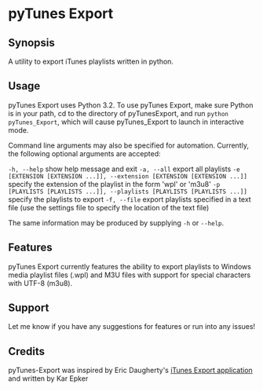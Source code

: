 # pyTunes Export

## Synopsis
A utility to export iTunes playlists written in python.

## Usage
pyTunes Export uses Python 3.2. To use pyTunes Export, make sure Python is in your path, cd to the directory of pyTunesExport, and run `python pyTunes_Export`, which will cause pyTunes_Export to launch in interactive mode.

Command line arguments may also be specified for automation. Currently, the following optional arguments are accepted:

`-h, --help`		show help message and exit
`-a, --all`			export all playlists
`-e [EXTENSION [EXTENSION ...]], --extension [EXTENSION [EXTENSION ...]]`	specify the extension of the playlist in the form 'wpl' or 'm3u8'
`-p [PLAYLISTS [PLAYLISTS ...]], --playlists [PLAYLISTS [PLAYLISTS ...]]`	specify the playlists to export
`-f, --file`		export playlists specified in a text file (use the settings file to specify the location of the text file)

The same information may be produced by supplying `-h` or `--help`.

## Features
pyTunes Export currently features the ability to export playlists to Windows media playlist files (.wpl) and M3U files with support for special characters with UTF-8 (m3u8).

## Support
Let me know if you have any suggestions for features or run into any issues!

## Credits
pyTunes-Export was inspired by Eric Daugherty's [iTunes Export application](http://www.ericdaugherty.com/dev/itunesexport/) and written by Kar Epker
